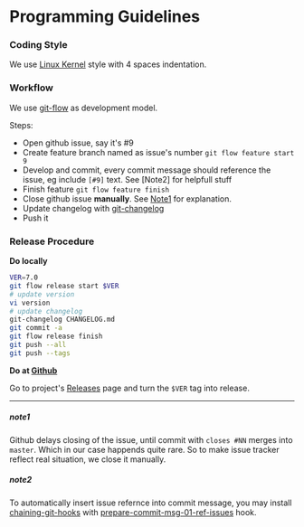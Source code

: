 # Programming Guidelines

### Coding Style
We use [Linux Kernel](https://www.kernel.org/doc/Documentation/CodingStyle)
style with 4 spaces indentation.
### Workflow
We use [git-flow](http://jeffkreeftmeijer.com/2010/why-arent-you-using-git-flow/) as development model.

Steps:
 * Open github issue, say it's #9
 * Create feature branch named as issue's number
   `git flow feature start 9`
 * Develop and commit, every commit message should reference the issue, eg
   include `[#9]` text. See [Note2] for helpfull stuff
 * Finish feature `git flow feature finish`
 * Close github issue **manually**. See [Note1](#note1) for explanation.
 * Update changelog with [git-changelog](https://github.com/aanatoly/git-changelog)
 * Push it

### Release Procedure

**Do locally**

```bash
VER=7.0
git flow release start $VER
# update version
vi version
# update changelog
git-changelog CHANGELOG.md
git commit -a
git flow release finish
git push --all
git push --tags
```


**Do at [Github](https://github.com/)**

Go to project's [Releases](https://github.com/aanatoly/fbpanel/releases) page and turn the `$VER` tag into release.

-------

##### note1
Github delays closing of the issue, until commit with `closes #NN` merges into
`master`. Which in our case happends quite rare. So to make issue tracker
reflect real situation, we close it manually.

##### note2
To automatically insert issue refernce into commit message, you may
install [chaining-git-hooks](https://github.com/aanatoly/chaining-git-hooks)
with [prepare-commit-msg-01-ref-issues](https://github.com/aanatoly/chaining-git-hooks/blob/master/prepare-commit-msg-01-ref-issues) hook.
